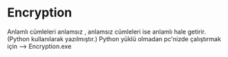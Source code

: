 # Encryption
Anlamlı cümleleri anlamsız , anlamsız cümleleri ise anlamlı hale getirir.
(Python kullanılarak yazılmıştır.)
Python yüklü olmadan pc'nizde çalıştırmak için --> Encryption.exe
